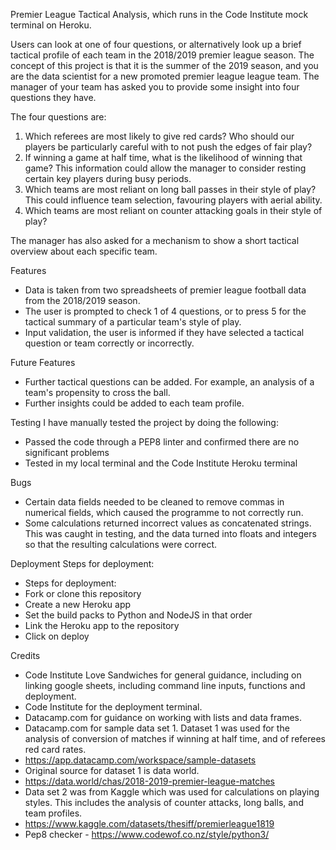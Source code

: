 Premier League Tactical Analysis, which runs in the Code Institute mock terminal on Heroku.

Users can look at one of four questions, or alternatively look up a brief tactical profile of each team in the 2018/2019 premier league season.
The concept of this project is that it is the summer of the 2019 season, and you are the data scientist for a new promoted premier league league team.
The manager of your team has asked you to provide some insight into four questions they have. 

The four questions are:
1. Which referees are most likely to give red cards? Who should our players be particularly careful with to not push the edges of fair play?
2. If winning a game at half time, what is the likelihood of winning that game? This information could allow the manager to consider resting certain key players during busy periods.
3. Which teams are most reliant on long ball passes in their style of play? This could influence team selection, favouring players with aerial ability.
4. Which teams are most reliant on counter attacking goals in their style of play?

The manager has also asked for a mechanism to show a short tactical overview about each specific team.

Features
- Data is taken from two spreadsheets of premier league football data from the 2018/2019 season.
- The user is prompted to check 1 of 4 questions, or to press 5 for the tactical summary of a particular team's style of play.
- Input validation, the user is informed if they have selected a tactical question or team correctly or incorrectly.

Future Features
- Further tactical questions can be added. For example, an analysis of a team's propensity to cross the ball.
- Further insights could be added to each team profile.

Testing
I have manually tested the project by doing the following:
- Passed the code through a PEP8 linter and confirmed there are no significant problems
- Tested in my local terminal and the Code Institute Heroku terminal

Bugs
- Certain data fields needed to be cleaned to remove commas in numerical fields, which caused the programme to not correctly run.
- Some calculations returned incorrect values as concatenated strings. This was caught in testing, and the data turned into floats and integers so that the resulting calculations were correct.

Deployment
Steps for deployment:
- Steps for deployment:
- Fork or clone this repository
- Create a new Heroku app
- Set the build packs to Python and NodeJS in that order
- Link the Heroku app to the repository
- Click on deploy

Credits
- Code Institute Love Sandwiches for general guidance, including on linking google sheets, including command line inputs, functions and deployment.
- Code Institute for the deployment terminal.
- Datacamp.com for guidance on working with lists and data frames.
- Datacamp.com for sample data set 1. Dataset 1 was used for the analysis of conversion of matches if winning at half time, and of referees red card rates.
- https://app.datacamp.com/workspace/sample-datasets
- Original source for dataset 1 is data world.
- https://data.world/chas/2018-2019-premier-league-matches
- Data set 2 was from Kaggle which was used for calculations on playing styles.  This includes the analysis of counter attacks, long balls, and team profiles.
- https://www.kaggle.com/datasets/thesiff/premierleague1819
- Pep8 checker - https://www.codewof.co.nz/style/python3/


